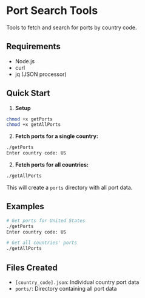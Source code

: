 # Port Search Tools

Tools to fetch and search for ports by country code.

## Requirements

- Node.js
- curl
- jq (JSON processor)

## Quick Start

1. **Setup**

```bash
chmod +x getPorts
chmod +x getAllPorts
```

2. **Fetch ports for a single country:**

```bash
./getPorts
Enter country code: US
```

2. **Fetch ports for all countries:**

```bash
./getAllPorts
```

This will create a `ports` directory with all port data.

## Examples

```bash
# Get ports for United States
./getPorts
Enter country code: US

# Get all countries' ports
./getAllPorts
```

## Files Created

- `[country_code].json`: Individual country port data
- `ports/`: Directory containing all port data

